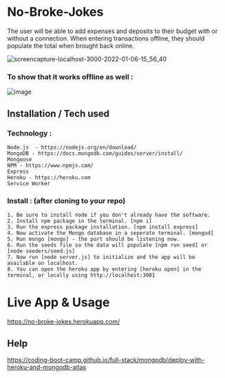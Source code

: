 # No-Broke-Jokes

The user will be able to add expenses and deposits to their budget with or without a connection. When entering transactions offline, they should populate the total when brought back online.

![screencapture-localhost-3000-2022-01-06-15_56_40](https://user-images.githubusercontent.com/83515305/148981504-12e3e9d9-b509-48fa-9ade-2ee7167225d9.png)

### To show that it works offline as well : 

![image](https://user-images.githubusercontent.com/83515305/148981603-39ecc64e-651d-402c-9a1a-765d31b3183d.png)


## Installation / Tech used 

### Technology : 
    Node.js  - https://nodejs.org/en/download/
    MongoDB - https://docs.mongodb.com/guides/server/install/
    Mongoose
    NPM - https://www.npmjs.com/
    Express 
    Heroku - https://heroku.com
    Service Worker

### Install : (after cloning to your repo)
    1. Be sure to install node if you don't already have the software. 
    2. Install npm package in the terminal. [npm i]
    3. Run the express package installation. [npm install express]
    4. Now activate the Mongo database in a seperate terminal. [mongod]
    5. Run mongo [mongo] - the port should be listening now.
    6. Run the seeds file so the data will populate [npm run seed] or [node seeders/seed.js]
    7. Now run [node server.js] to initialize and the app will be available on localhost. 
    8. You can open the heroku app by entering [heroku open] in the terminal, or locally using http://localhost:3001

# Live App & Usage 

https://no-broke-jokes.herokuapp.com/



## Help

https://coding-boot-camp.github.io/full-stack/mongodb/deploy-with-heroku-and-mongodb-atlas

